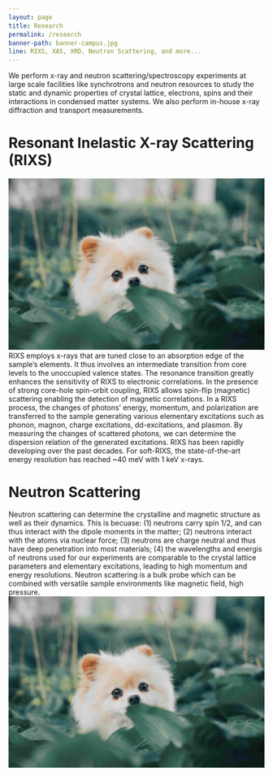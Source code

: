 ```yaml
---
layout: page
title: Research
permalink: /research
banner-path: banner-campus.jpg
line: RIXS, XAS, XRD, Neutron Scattering, and more... 
---
```



<div class="research-introduction">
<p>
We perform x-ray and neutron scattering/spectroscopy experiments at large scale facilities like synchrotrons and neutron resources to study the static and dynamic properties of crystal lattice, electrons, spins and their interactions in condensed matter systems. We also perform in-house x-ray diffraction and transport measurements.
</p>
</div>

<div class="medium-divider"></div>

<div class="research-wrapper"> 
    <h1>Resonant Inelastic X-ray Scattering (RIXS)</h1>
    <div class="research-tech-container">
        <div class="research-tech-pic">
        <img src="assets/web_pictures/temp_profile_pic.jpg">
        </div>
        <div class="research-tech-info">
        RIXS employs x-rays that are tuned close to an absorption edge of the sample’s elements. It thus involves an intermediate transition from core levels to the unoccupied valence states. The resonance transition greatly enhances the sensitivity of RIXS to electronic correlations. In the presence of strong core-hole spin-orbit coupling, RIXS allows spin-flip (magnetic) scattering enabling the detection of magnetic correlations. In a RIXS process, the changes of photons’ energy, momentum, and polarization are transferred to the sample generating various elementary excitations such as phonon, magnon, charge excitations, dd-excitations, and plasmon. By measuring the changes of scattered photons, we can determine the dispersion relation of the generated excitations. RIXS has been rapidly developing over the past decades. For soft-RIXS, the state-of-the-art energy resolution has reached ~40 meV with 1 keV x-rays.
        </div>
    </div>
</div>
<div class="medium-divider"></div>
<div class="research-wrapper"> 
    <h1>Neutron Scattering</h1>
    <div class="research-tech-container-reverse">
        <div class="research-tech-info">
        Neutron scattering can determine the crystalline and magnetic structure as well as their dynamics. This is becuase: (1) neutrons carry spin 1/2, and can thus interact with the dipole moments in the matter; (2) neutrons interact with the atoms via nuclear force; (3) neutrons are charge neutral and thus have deep penetration into most materials; (4) the wavelengths and energis of neutrons used for our experiments are comparable to the crystal lattice parameters and elementary excitations, leading to high momentum and energy resolutions. Neutron scattering is a bulk probe which can be combined with versatile sample environments like magnetic field, high pressure.
        </div>
        <div class="research-tech-pic">
            <img src="assets/web_pictures/temp_profile_pic.jpg">
        </div>
    </div>
</div>
<div class="large-divider"></div>
